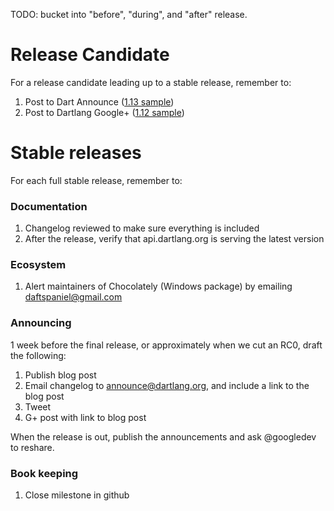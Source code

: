 TODO: bucket into "before", "during", and "after" release.

# Release Candidate

For a release candidate leading up to a stable release, remember to:

1. Post to Dart Announce ([1.13 sample](https://groups.google.com/a/dartlang.org/forum/#!topic/announce/_d8SpOQX6jE))
1. Post to Dartlang Google+ ([1.12 sample](https://plus.sandbox.google.com/+dartlang/posts/g3c2T2Kw3A8))

# Stable releases

For each full stable release, remember to:

### Documentation
1. Changelog reviewed to make sure everything is included
1. After the release, verify that api.dartlang.org is serving the latest version

### Ecosystem
1. Alert maintainers of Chocolately (Windows package) by emailing daftspaniel@gmail.com

### Announcing

1 week before the final release, or approximately when we cut an RC0,
draft the following:

1. Publish blog post
1. Email changelog to announce@dartlang.org, and include a link to the blog post
1. Tweet
1. G+ post with link to blog post

When the release is out, publish the announcements and ask @googledev to reshare.

### Book keeping

1. Close milestone in github
